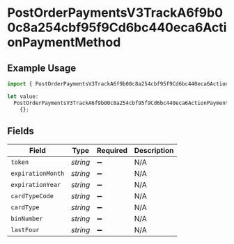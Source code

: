 # PostOrderPaymentsV3TrackA6f9b00c8a254cbf95f9Cd6bc440eca6ActionPaymentMethod

## Example Usage

```typescript
import { PostOrderPaymentsV3TrackA6f9b00c8a254cbf95f9Cd6bc440eca6ActionPaymentMethod } from "@dhaba/safepay-ts/models/operations";

let value:
  PostOrderPaymentsV3TrackA6f9b00c8a254cbf95f9Cd6bc440eca6ActionPaymentMethod =
    {};
```

## Fields

| Field              | Type               | Required           | Description        |
| ------------------ | ------------------ | ------------------ | ------------------ |
| `token`            | *string*           | :heavy_minus_sign: | N/A                |
| `expirationMonth`  | *string*           | :heavy_minus_sign: | N/A                |
| `expirationYear`   | *string*           | :heavy_minus_sign: | N/A                |
| `cardTypeCode`     | *string*           | :heavy_minus_sign: | N/A                |
| `cardType`         | *string*           | :heavy_minus_sign: | N/A                |
| `binNumber`        | *string*           | :heavy_minus_sign: | N/A                |
| `lastFour`         | *string*           | :heavy_minus_sign: | N/A                |